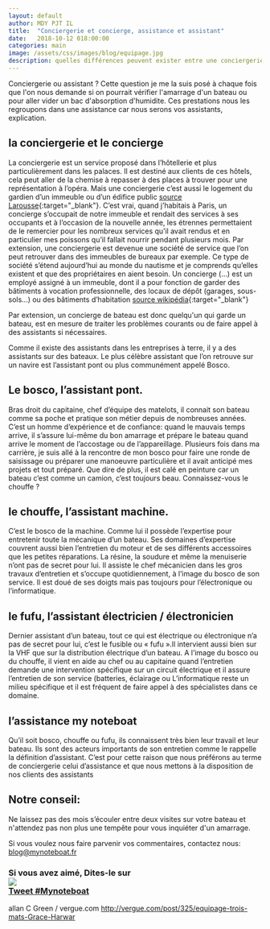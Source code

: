 ```yaml
---
layout: default
author: MDY PJT IL
title:  "Conciergerie et concierge, assistance et assistant"
date:   2018-10-12 018:00:00
categories: main
image: /assets/css/images/blog/equipage.jpg
description: quelles différences peuvent exister entre une conciergerie ou une assistance.  Retrouvez dans cet article l'origine de l'assistance de my noteboat.
---
```

Conciergerie ou assistant ?  Cette question je me la suis posé à chaque fois que l'on nous demande si on pourrait vérifier l'amarrage d'un bateau ou pour aller vider un bac d'absorption d'humidite.  Ces prestations nous les regroupons dans une assistance car nous serons vos assistants, explication.
<!--break-->

## la conciergerie et le concierge
La conciergerie est un service proposé dans l’hôtellerie et plus particulièrement dans les palaces. Il est destiné aux clients de ces hôtels, cela peut aller de la chemise à repasser à des places à trouver pour une représentation à l’opéra. Mais une conciergerie c’est aussi le logement du gardien d’un immeuble ou d’un édifice public [source Larousse](https://www.larousse.fr/dictionnaires/francais/conciergerie/17921){:target="_blank"}. C’est vrai, quand j’habitais à Paris, un concierge s’occupait de notre immeuble et rendait des services à ses occupants et à l’occasion de la nouvelle année, les étrennes permettaient de le remercier pour les nombreux services qu’il avait rendus et en particulier mes poissons qu’il fallait nourrir pendant plusieurs mois. 
Par extension, une conciergerie est devenue une société de service que l’on peut retrouver dans des immeubles de bureaux par exemple. Ce type de société s’étend aujourd’hui au monde du nautisme et je comprends qu’elles existent et que des propriétaires en aient besoin. 
Un concierge (…) est un employé assigné à un immeuble, dont il a pour fonction de garder des bâtiments à vocation professionnelle, des locaux de dépôt (garages, sous-sols...) ou des bâtiments d’habitation [source wikipédia](https://fr.wikipedia.org/wiki/Concierge){:target="_blank"}

Par extension, un concierge de bateau est donc quelqu'un qui garde un bateau, est en mesure de traiter les problèmes courants ou de faire appel à des assistants si nécessaires.

Comme il existe des assistants dans les entreprises à terre, il y a des assistants sur des bateaux. Le plus célèbre assistant que l’on retrouve sur un navire est l’assistant pont ou plus communément appelé Bosco. 

## Le bosco, l’assistant pont.
Bras droit du capitaine, chef d’équipe des matelots, il connait son bateau comme sa poche et pratique son métier depuis de nombreuses années. C’est un homme d’expérience et de confiance: quand le mauvais temps arrive, il s’assure lui-même du bon amarrage et prépare le bateau quand arrive le moment de l’accostage ou de l’appareillage. Plusieurs fois dans ma carrière, je suis allé à la rencontre de mon bosco pour faire une ronde de saisissage ou préparer une manoeuvre particulière et il avait anticipé mes projets et tout préparé. Que dire de plus, il est calé en peinture car un bateau c’est comme un camion, c’est toujours beau.
Connaissez-vous le chouffe ?

## le chouffe, l’assistant machine.
C’est le bosco de la machine. Comme lui il possède l’expertise pour entretenir toute la mécanique d’un bateau.  Ses domaines d’expertise couvrent aussi bien l’entretien du moteur et de ses différents accessoires que les petites réparations. La résine, la soudure et même la menuiserie n’ont pas de secret pour lui.  Il assiste le chef mécanicien dans les gros travaux d’entretien et s’occupe quotidiennement, à l’image du bosco de son service.  Il est doué de ses doigts mais pas toujours pour l’électronique ou l’informatique.

## le fufu, l’assistant électricien / électronicien
Dernier assistant d’un bateau, tout ce qui est électrique ou électronique n’a pas de secret pour lui, c’est le fusible ou « fufu ».Il intervient aussi bien sur la VHF que sur la distribution électrique d’un bateau.  A l’image du bosco ou du chouffe, il vient en aide au chef ou au capitaine quand l’entretien demande une intervention spécifique sur un circuit électrique et il assure l’entretien de son service (batteries, éclairage  ou L’informatique reste un milieu spécifique et il est fréquent de faire appel à des spécialistes dans ce domaine. 
## l’assistance my noteboat
Qu’il soit bosco, chouffe ou fufu, ils connaissent très bien leur travail et leur bateau. Ils sont des acteurs importants de son entretien comme le rappelle la définition d’assistant. C’est pour cette raison que nous préférons au terme de conciergerie celui d’assistance et que nous mettons à la disposition de nos clients des assistants

## Notre conseil:
Ne laissez pas des mois s’écouler entre deux visites sur votre bateau et n'attendez pas non plus une tempête pour vous inquiéter d'un amarrage.

Si vous voulez nous faire parvenir vos commentaires, contactez nous: [blog@mynoteboat.fr](mailto:blog@mynoteboat.fr)

<h3> Si vous avez aimé, Dites-le sur <br> 
<a href="https://www.facebook.com/sharer/sharer.php?u=http://www.mynoteboat.fr//main/2018/10/12/conciergerie-concierge-assistance-assistant.html" target="_blank" ><img src="{{ site.url }}/assets/images/facebook_post.png"
           id="FB" class="socialicon"></a>
 <br>
<a href="https://twitter.com/intent/tweet?button_hashtag=Mynoteboat&ref_src=twsrc%5Etfw" class="twitter-hashtag-button" data-show-count="false">Tweet #Mynoteboat</a><script async src="https://platform.twitter.com/widgets.js" charset="utf-8"></script>
 <br>
<a><script src="//platform.linkedin.com/in.js" type="text/javascript"> lang: fr_FR</script>
<script type="IN/Share" data-url="www.mynoteboat.fr"></script></a></H3>

allan C Green / vergue.com http://vergue.com/post/325/equipage-trois-mats-Grace-Harwar

